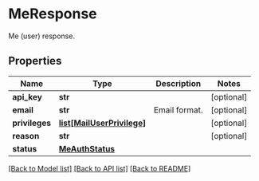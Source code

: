 # MeResponse

Me (user) response.
## Properties
Name | Type | Description | Notes
------------ | ------------- | ------------- | -------------
**api_key** | **str** |  | [optional] 
**email** | **str** | Email format. | [optional] 
**privileges** | [**list[MailUserPrivilege]**](MailUserPrivilege.md) |  | [optional] 
**reason** | **str** |  | [optional] 
**status** | [**MeAuthStatus**](MeAuthStatus.md) |  | 

[[Back to Model list]](../README.md#documentation-for-models) [[Back to API list]](../README.md#documentation-for-api-endpoints) [[Back to README]](../README.md)


